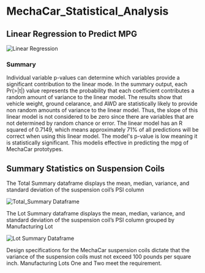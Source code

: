 # MechaCar_Statistical_Analysis

## Linear Regression to Predict MPG

![Linear Regression](https://user-images.githubusercontent.com/74462990/136870272-ed96a5fd-4b42-4e22-ae39-1542e3e02fbd.jpg)








### Summary
Individual variable p-values can determine which variables provide a significant contribution to the linear mode. In the summary output, each Pr(>|t|) value represents the probability that each coefficient contributes a random amount of variance to the linear model. The results show that vehicle weight, ground celarance, and AWD are statistically likely to provide non random amounts of variance to the linear model. Thus, the slope of this linear model is not considered to be zero since there are variables that are not determined by random chance or error. The linear model has an R squared of 0.7149, which means approximately 71% of all predictions will be correct when using this linear model. The model's p-value is low meaning it is statistically significant. This modelis effective in predicting the mpg of MechaCar prototypes.


## Summary Statistics on Suspension Coils

The Total Summary dataframe displays the mean, median, variance, and standard deviation of the suspension coil’s PSI column

![Total_Summary Dataframe](https://user-images.githubusercontent.com/74462990/136871294-034a2ec6-b941-43f1-aade-cdde3d3db037.jpg)





The Lot Summary dataframe displays the mean, median, variance, and standard deviation of the suspension coil’s PSI column grouped by Manufacturing Lot

![Lot Summary Dataframe](https://user-images.githubusercontent.com/74462990/136871329-08a37ac0-f5df-453d-9009-cf1d7fe5f86f.jpg)






Design specifications for the MechaCar suspension coils dictate that the variance of the suspension coils must not exceed 100 pounds per square inch. Manufacturing Lots One and Two meet the requirement. 

